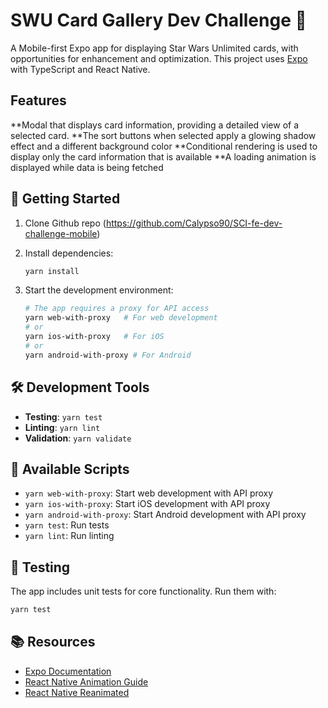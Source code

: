 # SWU Card Gallery Dev Challenge 👋

A Mobile-first Expo app for displaying Star Wars Unlimited cards, with opportunities for enhancement and optimization. This project uses [Expo](https://expo.dev) with TypeScript and React Native.

## Features

**Modal that displays card information, providing a detailed view of a selected card.
**The sort buttons when selected apply a glowing shadow effect and a different background color
**Conditional rendering is used to display only the card information that is available
**A loading animation is displayed while data is being fetched

## 🚀 Getting Started

1. Clone Github repo (https://github.com/Calypso90/SCI-fe-dev-challenge-mobile)

2. Install dependencies:

   ```bash
   yarn install
   ```

3. Start the development environment:
   ```bash
   # The app requires a proxy for API access
   yarn web-with-proxy   # For web development
   # or
   yarn ios-with-proxy   # For iOS
   # or
   yarn android-with-proxy # For Android
   ```

## 🛠️ Development Tools

- **Testing**: `yarn test`
- **Linting**: `yarn lint`
- **Validation**: `yarn validate`

## 📱 Available Scripts

- `yarn web-with-proxy`: Start web development with API proxy
- `yarn ios-with-proxy`: Start iOS development with API proxy
- `yarn android-with-proxy`: Start Android development with API proxy
- `yarn test`: Run tests
- `yarn lint`: Run linting

## 🧪 Testing

The app includes unit tests for core functionality. Run them with:

```bash
yarn test
```

## 📚 Resources

- [Expo Documentation](https://docs.expo.dev/)
- [React Native Animation Guide](https://reactnative.dev/docs/animations)
- [React Native Reanimated](https://docs.swmansion.com/react-native-reanimated/)
